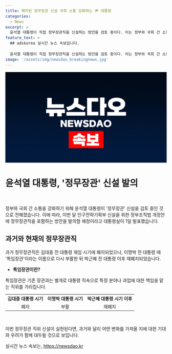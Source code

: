 ```yaml
---
title: 폐지된 정무장관 신설 국회 소통 강화하는 尹 대통령
categories:
  - News
excerpt: >
  윤석열 대통령이 직접 정무장관직을 신설하는 방안을 검토 중이다. 이는 정부와 국회 간 소통을 강화하기 위한 취지로, 이번 달 인구전략기획부 신설을 위한 정부조직법 개정안에 포함될 것으로 전망된다. 정무장관은 김대중 대통령 시절 폐지됐다가 이명박 대통령 때 특임장관으로 부활한 적이 있으며, 박근혜 전 대통령 취임 이후 다시 폐지된 바 있다.
feature_text: >
  ## adskorea 실시간 뉴스 속보입니다.

  윤석열 대통령이 직접 정무장관직을 신설하는 방안을 검토 중이다. 이는 정부와 국회 간 소통을 강화하기 위한 취지로, 이번 달 인구전략기획부 신설을 위한 정부조직법 개정안에 포함될 것으로 전망된다. 정무장관은 김대중 대통령 시절 폐지됐다가 이명박 대통령 때 특임장관으로 부활한 적이 있으며, 박근혜 전 대통령 취임 이후 다시 폐지된 바 있다.
image: '/assets/img/newsdao_breakingnews.jpg'
---
```


<p><img src="/assets/img/newsdao_breakingnews.jpg" alt="adskorea 속보" /></p>

<h1 data-ke-size="size30">윤석열 대통령, '정무장관' 신설 발의</h1>

<p data-ke-size="size16">&nbsp;</p>

<p>정부와 국회 간 소통을 강화하기 위해 윤석열 대통령이 '정무장관' 신설을 검토 중인 것으로 전해졌습니다. 이에 따라, 이번 달 인구전략기획부 신설을 위한 정부조직법 개정안에 정무장관직을 포함하는 방안을 발의할 예정이라고 대통령실이 1일 발표했습니다.</p>

<h2 data-ke-size="size26">과거와 현재의 정무장관직</h2>

<p class="assist">과거 정무장관직은 김대중 전 대통령 재임 시기에 폐지되었으나, 이명박 전 대통령 때 '특임장관'이라는 이름으로 다시 부활한 뒤 박근혜 전 대통령 이후 재폐지되었습니다.</p>

<ul>
<li><b>특임장관이란?</b></li>
</ul>

<p class="assist">특임장관은 기존 장관과는 별개로 대통령 직속으로 특정 분야나 과업에 대한 책임을 맡는 직위를 가리킵니다.</p>

<table>
<tbody>
<tr>
<td style="text-align: center; height: 17px;"><b>김대중 대통령 시기</b></td>
<td style="text-align: center; height: 17px;"><b>이명박 대통령 시기</b></td>
<td style="text-align: center; height: 17px;"><b>박근혜 대통령 시기 이후</b></td>
</tr>
<tr>
<td style="text-align: center; height: 17px;">폐지</td>
<td style="text-align: center; height: 17px;">부활</td>
<td style="text-align: center; height: 17px;">재폐지</td>
</tr>
</tbody>
</table>

<p data-ke-size="size16">&nbsp;</p>

<p>이번 정무장관 직위 신설이 실현된다면, 과거와 달리 어떤 변화를 가져올 지에 대한 기대와 우려가 함께 대두될 것으로 보입니다.</p>
실시간 뉴스 속보는, <a href="https://newsdao.kr" rel="dofollow">https://newsdao.kr</a>


